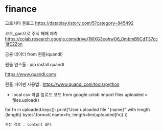 # finance

고로시아 블로그
https://dataplay.tistory.com/5?category=845492

코드_gan으로 주식 매매 예측 
https://colab.research.google.com/drive/1WXG3cohwO6_0mbmB9CdT37cc1jfE2Zon

금융 데이터 from 퀀들(quandl)

퀀들 인스톨 : pip install quandl

https://www.quandl.com/

퀀들 파이썬 사용법 : https://www.quandl.com/tools/python


* local csv 파일 업로드 코드
from google.colab import files
uploaded = files.upload()

for fn in uploaded.keys():
    print('User uploaded file "{name}" with length {length} bytes'.format(
        name=fn, length=len(uploaded[fn])
    ))
    
    저장 경로 : content 폴더
